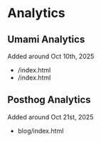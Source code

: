 # Analytics

## Umami Analytics

Added around Oct 10th, 2025
- /index.html
- /index.html

## Posthog Analytics

Added around Oct 21st, 2025
- blog/index.html
